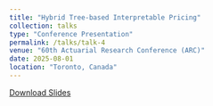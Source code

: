 ```yaml
---
title: "Hybrid Tree-based Interpretable Pricing"
collection: talks
type: "Conference Presentation"
permalink: /talks/talk-4
venue: "60th Actuarial Research Conference (ARC)"
date: 2025-08-01
location: "Toronto, Canada"
---
```


[Download Slides](/slides/talk-4.pdf)
